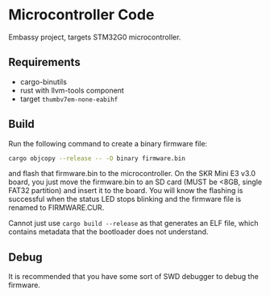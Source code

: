 # Microcontroller Code

Embassy project, targets STM32G0 microcontroller.

## Requirements
- cargo-binutils
- rust with llvm-tools component
- target `thumbv7em-none-eabihf`

## Build
Run the following command to create a binary firmware file:
```sh
cargo objcopy --release -- -O binary firmware.bin
```

and flash that firmware.bin to the microcontroller.
On the SKR Mini E3 v3.0 board, you just move the firmware.bin to an SD card (MUST be <8GB, single FAT32 partition) and insert it to the board.
You will know the flashing is successful when the status LED stops blinking and the firmware file is renamed to FIRMWARE.CUR.

Cannot just use `cargo build --release` as that generates an ELF file, which contains metadata that the bootloader does not understand.

## Debug

It is recommended that you have some sort of SWD debugger to debug the firmware.
